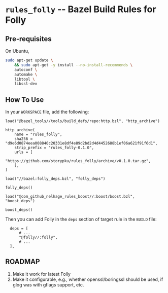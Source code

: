 # `rules_folly` -- Bazel Build Rules for Folly

## Pre-requisites

On Ubuntu,

```bash
sudo apt-get update \
    && sudo apt-get -y install --no-install-recommends \
    autoconf \
    automake \
    libtool \
    libssl-dev
```

## How To Use

In your `WORKSPACE` file, add the following:

```
load("@bazel_tools//tools/build_defs/repo:http.bzl", "http_archive")

http_archive(
    name = "rules_folly",
    sha256 = "d9e6d0874eea008840c20331e8df4e89d2bd2d4d4452688b1ef06a621f91f6d1",
    strip_prefix = "rules_folly-0.1.0",
    urls = [
        "https://github.com/storypku/rules_folly/archive/v0.1.0.tar.gz",
    ],
)

load("//bazel:folly_deps.bzl", "folly_deps")

folly_deps()

load("@com_github_nelhage_rules_boost//:boost/boost.bzl", "boost_deps")

boost_deps()
```

Then you can add Folly in the `deps` section of target rule in the `BUILD` file:

```
  deps = [
      # ...
      "@folly//:folly",
      # ...
  ],
```

## ROADMAP
1. Make it work for latest Folly
2. Make it configurable, e.g., whether openssl/boringssl should be used, if glog was with gflags support, etc.
